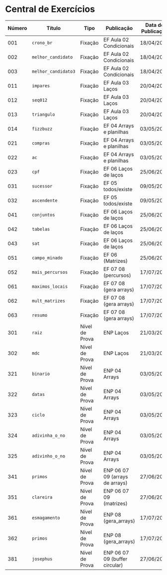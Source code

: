 # Central de Exercícios

| Número | Título | Tipo | Publicação | Data de Publicação | Data de Entrega | Repositório |
|--------|--------|------|------------|--------------------|-----------------|-------------|
| 001 | `crono_br` | Fixação | EF Aula 02 Condicionais | 18/04/2022 | 27/04//2022 | | 
| 002 | `melhor_candidato` | Fixação | EF Aula 02 Condicionais | 18/04/2022 | 27/04//2022 | | 
| 003 | `melhor_candidato3` | Fixação | EF Aula 02 Condicionais | 18/04/2022 | 27/04//2022 | | 
| 011 | `impares` | Fixação | EF Aula 03 Laços | 20/04/2022 | 05/05/2022 | | 
| 012 | `seq012` | Fixação | EF Aula 03 Laços | 20/04/2022 | 05/05/2022 | | 
| 013 | `triangulo` | Fixação | EF Aula 03 Laços | 20/04/2022 | 05/05/2022 | | 
| 014 | `fizzbuzz` | Fixação | EF 04 Arrays e planilhas | 03/05/2022 | 11/05/2022 | | 
| 021 | `compras` | Fixação | EF 04 Arrays e planilhas | 03/05/2022 | 11/05/2022 | | 
| 022 | `ac` | Fixação | EF 04 Arrays e planilhas | 03/05/2022 | 11/05/2022 | | 
| 023 | `cpf` | Fixação | EF 06 Laços de laços | 25/06/2022 | 07/07/2022 | https://github.com/aespiral/val-cpf.git |
| 031 | `sucessor` | Fixação | EF 05 todos/existe | 09/05/2022 | 18/05/2022 | | 
| 032 | `ascendente` | Fixação | EF 05 todos/existe | 09/05/2022 | 18/05/2022 | | 
| 041 | `conjuntos` | Fixação | EF 06 Laços de laços | 25/06/2022 | 07/07/2022 | |
| 042 | `tabelas` | Fixação | EF 06 Laços de laços | 25/06/2022 | 07/07/2022 | |
| 043 | `sat` | Fixação | EF 06 Laços de laços | 25/06/2022 | 07/07/2022 | |
| 051 | `campo_minado` | Fixação | EF 06 (Matrizes) | 25/06/2022 | 07/07/2022 | |
| 052 | `mais_percursos` | Fixação | EF 07 08 (percursos) | 17/07/2022 | 28/07/2022 | |
| 061 | `maximos_locais` | Fixação | EF 07 08 (gera arrays) | 17/07/2022 | 28/07/2022 | |
| 062 | `mult_matrizes` | Fixação | EF 07 08 (gera arrays) | 17/07/2022 | 28/07/2022 | |
| 063 | `resumo` | Fixação | EF 07 08 (gera arrays) | 17/07/2022 | 28/07/2022 | |
| 301 | `raiz` | Nível de Prova | ENP Laços | 21/03/2022 | | | 
| 302 | `mdc` | Nível de Prova | ENP Laços | 21/03/2022 | | | 
| 321 | `binario` | Nível de Prova | ENP 04 Arrays | 03/05/2022 | | | 
| 322 | `datas` | Nível de Prova | ENP 04 Arrays | 03/05/2022 | | | 
| 323 | `ciclo` | Nível de Prova | ENP 04 Arrays | 03/05/2022 | | | 
| 324 | `adivinha_o_no` | Nível de Prova | ENP 04 Arrays | 03/05/2022 | | | 
| 325 | `adivinho_o_no` | Nível de Prova | ENP 04 Arrays | 03/05/2022 | | | 
| 341 | `primos` | Nível de Prova | ENP 06 07 09 (arrays de arrays) | 27/06/2022 | | |
| 351 | `clareira` | Nível de Prova | ENP 06 07 09 (matrizes) | 27/06/2022 | | |
| 361 | `esmagamento` | Nível de Prova | ENP 08 (gera_arrays) | 17/07/2022 | | |
| 362 | `primos` | Nível de Prova | ENP 08 (gera_arrays) | 17/07/2022 | | |
| 381 | `josephus` | Nível de Prova | ENP 06 07 09 (buffer circular) | 27/06/2022 | | |

